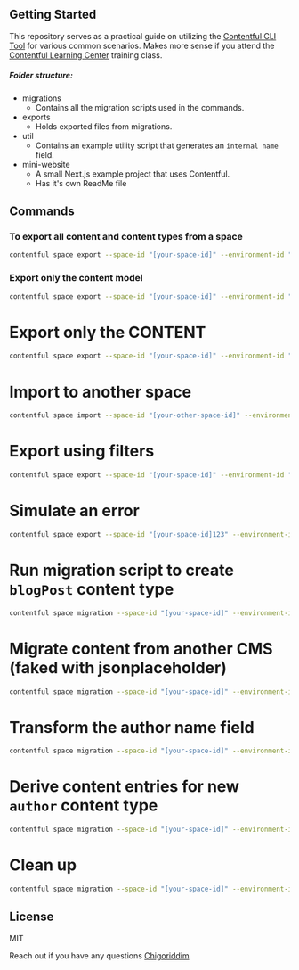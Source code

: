 
## Getting Started
This repository serves as a practical guide on utilizing the [Contentful CLI Tool] for various common scenarios. Makes more sense if you attend the [Contentful Learning Center] training class. 

##### Folder structure:

- migrations 
    - Contains all the migration scripts used in the commands.
- exports 
    - Holds exported files from migrations.
- util 
    - Contains an example utility script that generates an `internal name` field.
- mini-website 
    - A small Next.js example project that uses Contentful.
    - Has it's own ReadMe file

## Commands

### To export all content and content types from a space
```bash
contentful space export --space-id "[your-space-id]" --environment-id "[your-space-environment]" --content-file exports/all.json
```


### Export only the content model

```bash
contentful space export --space-id "[your-space-id]" --environment-id "[your-space-environment]" --content-file exports/only-content-model.json --skip-content --skip-roles --skip-webhooks
```
# Export only the CONTENT
```bash
contentful space export --space-id "[your-space-id]" --environment-id "[your-space-environment]" --content-file exports/just-content.json --content-only
```

# Import to another space
```bash
contentful space import --space-id "[your-other-space-id]" --environment-id "[your-space-environment]" --content-file exports/all.json
```
# Export using filters

```bash
contentful space export --space-id "[your-space-id]" --environment-id "[your-space-environment]" --content-file exports/filtered-content.json --query-entries 'sys.contentType.sys.id[in]=landingPage'
```


# Simulate an error 
```bash
contentful space export --space-id "[your-space-id]123" --environment-id "[your-space-environment]" --content-file exports/simulate-error.json --query-entries 'sys.contentType.sys.id[in]=landingPage'
```

# Run migration script to create `blogPost` content type
```bash
contentful space migration --space-id "[your-space-id]" --environment-id "[your-space-environment]" migrations/1.create-blog-post.js
```

# Migrate content from another CMS (faked with jsonplaceholder)
```bash
contentful space migration --space-id "[your-space-id]" --environment-id "[your-space-environment]" migrations/2.migrate-posts.js -y

```

# Transform the author name field

```bash
contentful space migration --space-id "[your-space-id]" --environment-id "[your-space-environment]" migrations/3.split_author_name_field_into_two_fields.js

```


# Derive content entries for new `author` content type
```bash
contentful space migration --space-id "[your-space-id]" --environment-id "[your-space-environment]" migrations/4.create-author-type.js

```


# Clean up

```bash
contentful space migration --space-id "[your-space-id]" --environment-id "[your-space-environment]" migrations/99.cleanup.js

```









## License

MIT

Reach out if you have any questions [Chigoriddim]

[//]: # (These are reference links used in the body of this note and get stripped out when the markdown processor does its job. There is no need to format nicely because it shouldn't be seen. Thanks SO - http://stackoverflow.com/questions/4823468/store-comments-in-markdown-syntax)

   [Chigoriddim]: <https://chigoriddim.com>
   [Contentful CLI Tool]: <https://github.com/contentful/contentful-cli>
   [Contentful Learning Center]: <https://training.contentful.com>
